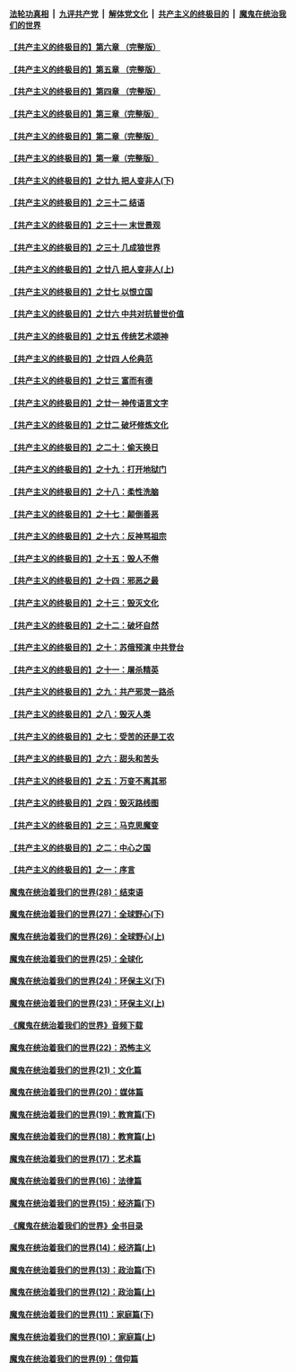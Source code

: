 ####  [法轮功真相](../../../../basic/blob/master/README.md?t=05311001) &nbsp;|&nbsp; [九评共产党](../../../../9ping.md/blob/master/README.md?t=05311001) &nbsp;|&nbsp; [解体党文化](../../../../jtdwh.md/blob/master/README.md?t=05311001)  &nbsp;|&nbsp; [共产主义的终极目的](../../../../gczydzjmd.md/blob/master/README.md?t=05311001) &nbsp;|&nbsp; [魔鬼在统治我们的世界](../../../../mgztzwmdsj.md/blob/master/README.md?t=05311001) 

#### [【共产主义的终极目的】第六章 （完整版）](../pages/nsc422/n11428913.md?t=05311001) 

#### [【共产主义的终极目的】第五章 （完整版）](../pages/nsc422/n11428912.md?t=05311001) 

#### [【共产主义的终极目的】第四章 （完整版）](../pages/nsc422/n11428907.md?t=05311001) 

#### [【共产主义的终极目的】第三章（完整版）](../pages/nsc422/n11428848.md?t=05311001) 

#### [【共产主义的终极目的】第二章（完整版）](../pages/nsc422/n11428831.md?t=05311001) 

#### [【共产主义的终极目的】第一章（完整版）](../pages/nsc422/n11417651.md?t=05311001) 

#### [【共产主义的终极目的】之廿九 把人变非人(下)](../pages/nsc422/n11344140.md?t=05311001) 

#### [【共产主义的终极目的】之三十二 结语](../pages/nsc422/n11360535.md?t=05311001) 

#### [【共产主义的终极目的】之三十一 末世景观](../pages/nsc422/n11351129.md?t=05311001) 

#### [【共产主义的终极目的】之三十 几成狼世界](../pages/nsc422/n11348280.md?t=05311001) 

#### [【共产主义的终极目的】之廿八 把人变非人(上)](../pages/nsc422/n11340492.md?t=05311001) 

#### [【共产主义的终极目的】之廿七 以恨立国](../pages/nsc422/n11336944.md?t=05311001) 

#### [【共产主义的终极目的】之廿六 中共对抗普世价值](../pages/nsc422/n11324785.md?t=05311001) 

#### [【共产主义的终极目的】之廿五 传统艺术颂神](../pages/nsc422/n11296396.md?t=05311001) 

#### [【共产主义的终极目的】之廿四 人伦典范](../pages/nsc422/n11296397.md?t=05311001) 

#### [【共产主义的终极目的】之廿三 富而有德](../pages/nsc422/n11283598.md?t=05311001) 

#### [【共产主义的终极目的】之廿一 神传语言文字](../pages/nsc422/n11263265.md?t=05311001) 

#### [【共产主义的终极目的】之廿二 破坏修炼文化](../pages/nsc422/n11245728.md?t=05311001) 

#### [【共产主义的终极目的】之二十：偷天换日](../pages/nsc422/n11238846.md?t=05311001) 

#### [【共产主义的终极目的】之十九：打开地狱门](../pages/nsc422/n11206376.md?t=05311001) 

#### [【共产主义的终极目的】之十八：柔性洗脑](../pages/nsc422/n11199994.md?t=05311001) 

#### [【共产主义的终极目的】之十七：颠倒善恶](../pages/nsc422/n11179782.md?t=05311001) 

#### [【共产主义的终极目的】之十六：反神骂祖宗](../pages/nsc422/n11166798.md?t=05311001) 

#### [【共产主义的终极目的】之十五：毁人不倦](../pages/nsc422/n11166792.md?t=05311001) 

#### [【共产主义的终极目的】之十四：邪恶之最](../pages/nsc422/n11150249.md?t=05311001) 

#### [【共产主义的终极目的】之十三：毁灭文化](../pages/nsc422/n11135227.md?t=05311001) 

#### [【共产主义的终极目的】之十二：破坏自然](../pages/nsc422/n11135214.md?t=05311001) 

#### [【共产主义的终极目的】之十：苏俄预演 中共登台](../pages/nsc422/n11118424.md?t=05311001) 

#### [【共产主义的终极目的】之十一：屠杀精英](../pages/nsc422/n11118442.md?t=05311001) 

#### [【共产主义的终极目的】之九：共产邪灵一路杀](../pages/nsc422/n11114139.md?t=05311001) 

#### [【共产主义的终极目的】之八：毁灭人类](../pages/nsc422/n11108503.md?t=05311001) 

#### [【共产主义的终极目的】之七：受苦的还是工农](../pages/nsc422/n11101809.md?t=05311001) 

#### [【共产主义的终极目的】之六：甜头和苦头](../pages/nsc422/n11096971.md?t=05311001) 

#### [【共产主义的终极目的】之五：万变不离其邪](../pages/nsc422/n11091285.md?t=05311001) 

#### [【共产主义的终极目的】之四：毁灭路线图](../pages/nsc422/n11086284.md?t=05311001) 

#### [【共产主义的终极目的】之三：马克思魔变](../pages/nsc422/n11061941.md?t=05311001) 

#### [【共产主义的终极目的】之二：中心之国](../pages/nsc422/n11047728.md?t=05311001) 

#### [【共产主义的终极目的】之一：序言](../pages/nsc422/n11086077.md?t=05311001) 

#### [魔鬼在统治着我们的世界(28)：结束语](../pages/nsc422/n10936246.md?t=05311001) 

#### [魔鬼在统治着我们的世界(27)：全球野心(下)](../pages/nsc422/n10928319.md?t=05311001) 

#### [魔鬼在统治着我们的世界(26)：全球野心(上)](../pages/nsc422/n10900318.md?t=05311001) 

#### [魔鬼在统治着我们的世界(25)：全球化](../pages/nsc422/n10788205.md?t=05311001) 

#### [魔鬼在统治着我们的世界(24)：环保主义(下)](../pages/nsc422/n10695307.md?t=05311001) 

#### [魔鬼在统治着我们的世界(23)：环保主义(上)](../pages/nsc422/n10688613.md?t=05311001) 

#### [《魔鬼在统治着我们的世界》音频下载](../pages/nsc422/n10635553.md?t=05311001) 

#### [魔鬼在统治着我们的世界(22)：恐怖主义](../pages/nsc422/n10614727.md?t=05311001) 

#### [魔鬼在统治着我们的世界(21)：文化篇](../pages/nsc422/n10597706.md?t=05311001) 

#### [魔鬼在统治着我们的世界(20)：媒体篇](../pages/nsc422/n10586579.md?t=05311001) 

#### [魔鬼在统治着我们的世界(19)：教育篇(下)](../pages/nsc422/n10564808.md?t=05311001) 

#### [魔鬼在统治着我们的世界(18)：教育篇(上)](../pages/nsc422/n10526970.md?t=05311001) 

#### [魔鬼在统治着我们的世界(17)：艺术篇](../pages/nsc422/n10499093.md?t=05311001) 

#### [魔鬼在统治着我们的世界(16)：法律篇](../pages/nsc422/n10485969.md?t=05311001) 

#### [魔鬼在统治着我们的世界(15)：经济篇(下)](../pages/nsc422/n10469975.md?t=05311001) 

#### [《魔鬼在统治着我们的世界》全书目录](../pages/nsc422/n10464261.md?t=05311001) 

#### [魔鬼在统治着我们的世界(14)：经济篇(上)](../pages/nsc422/n10457370.md?t=05311001) 

#### [魔鬼在统治着我们的世界(13)：政治篇(下)](../pages/nsc422/n10448270.md?t=05311001) 

#### [魔鬼在统治着我们的世界(12)：政治篇(上)](../pages/nsc422/n10444576.md?t=05311001) 

#### [魔鬼在统治着我们的世界(11)：家庭篇(下)](../pages/nsc422/n10440961.md?t=05311001) 

#### [魔鬼在统治着我们的世界(10)：家庭篇(上)](../pages/nsc422/n10435448.md?t=05311001) 

#### [魔鬼在统治着我们的世界(9)：信仰篇](../pages/nsc422/n10432159.md?t=05311001) 


